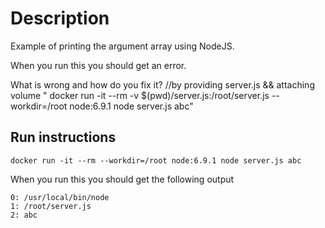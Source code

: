 # Description

Example of printing the argument array using NodeJS.

When you run this you should get an error.

What is wrong and how do you fix it? 
//by providing server.js  && attaching volume  " docker run -it --rm -v $(pwd)/server.js:/root/server.js --workdir=/root node:6.9.1 node server.js abc"

## Run instructions

    docker run -it --rm --workdir=/root node:6.9.1 node server.js abc 

When you run this you should get the following output

    0: /usr/local/bin/node
    1: /root/server.js
    2: abc

